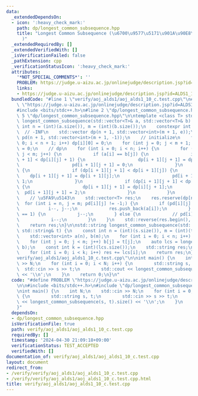 ```yaml
---
data:
  _extendedDependsOn:
  - icon: ':heavy_check_mark:'
    path: dp/longest_common_subsequence.hpp
    title: "Longest Common Subsequence (\u6700\u9577\u5171\u901A\u90E8\u5206\u5217\
      )"
  _extendedRequiredBy: []
  _extendedVerifiedWith: []
  _isVerificationFailed: false
  _pathExtension: cpp
  _verificationStatusIcon: ':heavy_check_mark:'
  attributes:
    '*NOT_SPECIAL_COMMENTS*': ''
    PROBLEM: https://judge.u-aizu.ac.jp/onlinejudge/description.jsp?id=ALDS1_10_C
    links:
    - https://judge.u-aizu.ac.jp/onlinejudge/description.jsp?id=ALDS1_10_C
  bundledCode: "#line 1 \"verify/aoj_alds1/aoj_alds1_10_c.test.cpp\"\n#define PROBLEM\
    \ \"https://judge.u-aizu.ac.jp/onlinejudge/description.jsp?id=ALDS1_10_C\"\n\n\
    #include <bits/stdc++.h>\n#line 2 \"dp/longest_common_subsequence.hpp\"\n\n#line\
    \ 5 \"dp/longest_common_subsequence.hpp\"\n\ntemplate <class T> std::vector<T>\
    \ longest_common_subsequence(std::vector<T>& a, std::vector<T>& b) {\n    const\
    \ int n = (int)(a.size()), m = (int)(b.size());\n    constexpr int e = -1000000000;\
    \  // -INF\n    std::vector dp(n + 1, std::vector<int>(m + 1, e));\n    std::vector\
    \ pd(n + 1, std::vector<int>(m + 1, -1));\n    // initialize\n    for (int i =\
    \ 0; i < n + 1; i++) dp[i][0] = 0;\n    for (int j = 0; j < m + 1; j++) dp[0][j]\
    \ = 0;\n    // dp\n    for (int i = 0; i < n; i++) {\n        for (int j = 0;\
    \ j < m; j++) {\n            if (a[i] == b[j]) {\n                if (dp[i + 1][j\
    \ + 1] < dp[i][j] + 1) {\n                    dp[i + 1][j + 1] = dp[i][j] + 1;\n\
    \                    pd[i + 1][j + 1] = 0;\n                }\n            } else\
    \ {\n                if (dp[i + 1][j + 1] < dp[i + 1][j]) {\n                \
    \    dp[i + 1][j + 1] = dp[i + 1][j];\n                    pd[i + 1][j + 1] =\
    \ 1;\n                }\n                if (dp[i + 1][j + 1] < dp[i][j + 1])\
    \ {\n                    dp[i + 1][j + 1] = dp[i][j + 1];\n                  \
    \  pd[i + 1][j + 1] = 2;\n                }\n            }\n        }\n    }\n\
    \    // \u5FA9\u5143\n    std::vector<T> res;\n    res.reserve(dp[n][m]);\n  \
    \  for (int i = n, j = m; pd[i][j] != -1;) {\n        if (pd[i][j] == 0) {\n \
    \           i--, j--;\n            res.push_back(a[i]);\n        } else if (pd[i][j]\
    \ == 1) {\n            j--;\n        } else {\n            // pd[i][j] == 2\n\
    \            i--;\n        }\n    }\n    std::reverse(res.begin(), res.end());\n\
    \    return res;\n}\n\nstd::string longest_common_subsequence(std::string& s,\
    \ std::string& t) {\n    const int n = (int)(s.size()), m = (int)(t.size());\n\
    \    std::vector<int> a(n), b(m);\n    for (int i = 0; i < n; i++) a[i] = s[i];\n\
    \    for (int j = 0; j < m; j++) b[j] = t[j];\n    auto lcs = longest_common_subsequence(a,\
    \ b);\n    const int k = (int)(lcs.size());\n    std::string res;\n    res.reserve(k);\n\
    \    for (int i = 0; i < k; i++) res += lcs[i];\n    return res;\n}\n#line 5 \"\
    verify/aoj_alds1/aoj_alds1_10_c.test.cpp\"\n\nint main() {\n    int N;\n    std::cin\
    \ >> N;\n    for (int i = 0; i < N; i++) {\n        std::string s, t;\n      \
    \  std::cin >> s >> t;\n        std::cout << longest_common_subsequence(s, t).size()\
    \ << '\\n';\n    }\n    return 0;\n}\n"
  code: "#define PROBLEM \"https://judge.u-aizu.ac.jp/onlinejudge/description.jsp?id=ALDS1_10_C\"\
    \n\n#include <bits/stdc++.h>\n#include \"dp/longest_common_subsequence.hpp\"\n\
    \nint main() {\n    int N;\n    std::cin >> N;\n    for (int i = 0; i < N; i++)\
    \ {\n        std::string s, t;\n        std::cin >> s >> t;\n        std::cout\
    \ << longest_common_subsequence(s, t).size() << '\\n';\n    }\n    return 0;\n\
    }"
  dependsOn:
  - dp/longest_common_subsequence.hpp
  isVerificationFile: true
  path: verify/aoj_alds1/aoj_alds1_10_c.test.cpp
  requiredBy: []
  timestamp: '2024-04-30 21:09:18+09:00'
  verificationStatus: TEST_ACCEPTED
  verifiedWith: []
documentation_of: verify/aoj_alds1/aoj_alds1_10_c.test.cpp
layout: document
redirect_from:
- /verify/verify/aoj_alds1/aoj_alds1_10_c.test.cpp
- /verify/verify/aoj_alds1/aoj_alds1_10_c.test.cpp.html
title: verify/aoj_alds1/aoj_alds1_10_c.test.cpp
---
```

